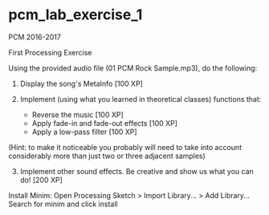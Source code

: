 # pcm_lab_exercise_1
PCM 2016-2017

First Processing Exercise

Using the provided audio file (01 PCM Rock Sample.mp3), do the following:

1. Display the song's MetaInfo [100 XP]

2. Implement (using what you learned in theoretical classes) functions that:
    - Reverse the music	[100 XP]
    - Apply fade-in and fade-out effects [100 XP]
    - Apply a low-pass filter    [100 XP]

 (Hint: to make it noticeable you probably will need to take into account
 considerably more than just two or three adjacent samples)

3. Implement other sound effects. Be creative and show us what you can do! [200 XP]

Install Minim:
Open Processing
Sketch > Import Library... > Add Library...
Search for minim and click install
